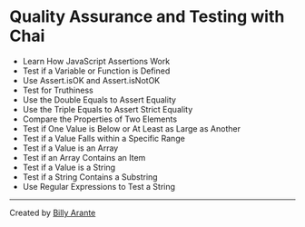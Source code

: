# Quality Assurance and Testing with Chai

- Learn How JavaScript Assertions Work
- Test if a Variable or Function is Defined
- Use Assert.isOK and Assert.isNotOK
- Test for Truthiness
- Use the Double Equals to Assert Equality
- Use the Triple Equals to Assert Strict Equality
- Compare the Properties of Two Elements
- Test if One Value is Below or At Least as Large as Another
- Test if a Value Falls within a Specific Range
- Test if a Value is an Array
- Test if an Array Contains an Item
- Test if a Value is a String
- Test if a String Contains a Substring
- Use Regular Expressions to Test a String

---

Created by [Billy Arante](http://arantebw.github.io)